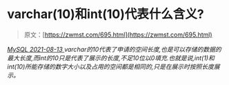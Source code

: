 <!--yml
category: 未分类
date: 0001-01-01 00:00:00
-->

# varchar(10)和int(10)代表什么含义?

> 原文：[https://zwmst.com/695.html](https://zwmst.com/695.html)

   [ *MySQL* ](https://zwmst.com/mysql)*[ <time datetime="2021-08-14T07:55:46+08:00"> 2021-08-13 </time> ](https://zwmst.com/695.html)  varchar的10代表了申请的空间长度,也是可以存储的数据的最大长度,而int的10只是代表了展示的长度,不足10位以0填充.也就是说,int(1)和int(10)所能存储的数字大小以及占用的空间都是相同的,只是在展示时按照长度展示。*